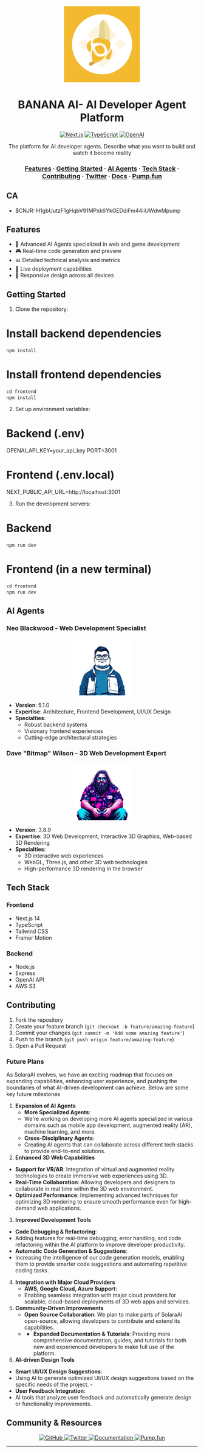 <div align="center">
  <img src="./public/logo2.jpeg" alt="ConjureAI Logo" width="200"/>

  # BANANA AI- AI Developer Agent Platform

  [![Next.js](https://img.shields.io/badge/Next.js-14.0-black?style=for-the-badge&logo=next.js)](https://nextjs.org/)
  [![TypeScript](https://img.shields.io/badge/TypeScript-5.3-blue?style=for-the-badge&logo=typescript)](https://www.typescriptlang.org/)
  [![OpenAI](https://img.shields.io/badge/OpenAI-API-412991?style=for-the-badge&logo=openai)](https://openai.com/)

  <p>The platform for AI developer agents. Describe what you want to build and watch it become reality</p>

</div>

<div align="center">
  <h3>
    <a href="#features">Features</a>
    <span> · </span>
    <a href="#getting-started">Getting Started</a>
    <span> · </span>
    <a href="#ai-agents">AI Agents</a>
    <span> · </span>
    <a href="#tech-stack">Tech Stack</a>
    <span> · </span>
    <a href="#contributing">Contributing</a>
    <span> · </span>
    <a href="https://x.com/conjureai">Twitter</a>
    <span> · </span>
    <a href="https://conjureai.gitbook.io/">Docs</a>
    <span> · </span>
    <a href="https://pump.fun/coin/H1gbUutzF1gHqbV91MPxk6YkGEDdiFm44iiUWdwMpump">Pump.fun</a>
  </h3>
</div>

## CA
- $CNJR: H1gbUutzF1gHqbV91MPxk6YkGEDdiFm44iiUWdwMpump

## Features

- 🤖 Advanced AI Agents specialized in web and game development
- 🎮 Real-time code generation and preview
- 📊 Detailed technical analysis and metrics
- 🔄 Live deployment capabilities
- 📱 Responsive design across all devices

## Getting Started

1. Clone the repository:

# Install backend dependencies
```console
npm install
```

# Install frontend dependencies
```console
cd frontend
npm install
```

2. Set up environment variables:

# Backend (.env)
OPENAI_API_KEY=your_api_key
PORT=3001

# Frontend (.env.local)
NEXT_PUBLIC_API_URL=http://localhost:3001

3. Run the development servers:

# Backend
```console  
npm run dev
```

# Frontend (in a new terminal)
```console
cd frontend
npm run dev
```

## AI Agents

### Neo Blackwood - Web Development Specialist
<div align="center">
  <img src="./public/web_dev.png" alt="Neo Blackwood" width="150"/>
</div>

- **Version**: 5.1.0
- **Expertise**: Architecture, Frontend Development, UI/UX Design
- **Specialties**: 
  - Robust backend systems
  - Visionary frontend experiences
  - Cutting-edge architectural strategies

### Dave "Bitmap" Wilson - 3D Web Development Expert
<div align="center">
  <img src="./public/game_dev.png" alt="Dave Wilson" width="150"/>
</div>

- **Version**: 3.8.9
- **Expertise**: 3D Web Development, Interactive 3D Graphics, Web-based 3D Rendering
- **Specialties**:
  -  3D interactive web experiences 
  - WebGL, Three.js, and other 3D web technologies
  - High-performance 3D rendering in the browser

## Tech Stack

### Frontend
- Next.js 14
- TypeScript
- Tailwind CSS
- Framer Motion

### Backend
- Node.js
- Express
- OpenAI API
- AWS S3

## Contributing

1. Fork the repository
2. Create your feature branch (`git checkout -b feature/amazing-feature`)
3. Commit your changes (`git commit -m 'Add some amazing feature'`)
4. Push to the branch (`git push origin feature/amazing-feature`)
5. Open a Pull Request

### Future Plans

   As SolaraAI evolves, we have an exciting roadmap that focuses on expanding capabilities, enhancing user experience, and pushing the boundaries of what AI-driven development can achieve. Below are some key future milestones

1. **Expansion of AI Agents**  
   - **More Specialized Agents**: 
   - We're working on developing more AI agents specialized in various domains such as mobile app development, augmented reality (AR), machine learning, and more. 
   - **Cross-Disciplinary Agents**:
   -  Creating AI agents that can collaborate across different tech stacks to provide end-to-end solutions. 
2.  **Enhanced 3D Web Capabilities**  
   - **Support for VR/AR**: Integration of virtual and augmented reality technologies to create immersive web experiences using 3D.   
   - **Real-Time Collaboration**: Allowing developers and designers to collaborate in real time within the 3D web environment.   
   - **Optimized Performance**: Implementing advanced techniques for optimizing 3D rendering to ensure smooth performance even for high-demand web applications.
3.  **Improved Development Tools**  
   - **Code Debugging & Refactoring**: 
   - Adding features for real-time debugging, error handling, and code refactoring within the AI platform to improve developer productivity.   
   - **Automatic Code Generation & Suggestions**: 
   - Increasing the intelligence of our code generation models, enabling them to provide smarter code suggestions and automating repetitive coding tasks.
4. **Integration with Major Cloud Providers**  
   - **AWS, Google Cloud, Azure Support**:
   -  Enabling seamless integration with major cloud providers for scalable, cloud-based deployments of 3D web apps and services. 
5. **Community-Driven Improvements**  
   - **Open Source Collaboration**: We plan to make parts of SolaraAI open-source, allowing developers to contribute and extend its capabilities.   
   - - **Expanded Documentation & Tutorials**: Providing more comprehensive documentation, guides, and tutorials for both new and experienced developers to make full use of the platform. 
6.   **AI-driven Design Tools**  
   - **Smart UI/UX Design Suggestions**:
   -  Using AI to generate optimized UI/UX design suggestions based on the specific needs of the project.   - 
   - **User Feedback Integration**: 
   - AI tools that analyze user feedback and automatically generate design or functionality improvements.


## Community & Resources

<div align="center">
  <a href="https://github.com/utxobro/conjure">
    <img src="https://img.shields.io/badge/GitHub-Source_Code-2ea44f?style=for-the-badge&logo=github" alt="GitHub">
  </a>
  <a href="https://x.com/conjureai">
    <img src="https://img.shields.io/badge/Twitter-Latest_Updates-1DA1F2?style=for-the-badge&logo=twitter" alt="Twitter">
  </a>
  <a href="https://conjureai.gitbook.io/">
    <img src="https://img.shields.io/badge/GitBook-Documentation-3884FF?style=for-the-badge&logo=gitbook" alt="Documentation">
  </a>
  <a href="https://pump.fun/coin/H1gbUutzF1gHqbV91MPxk6YkGEDdiFm44iiUWdwMpump">
    <img src="https://img.shields.io/badge/Pump.fun-Pump-FF69B4?style=for-the-badge" alt="Pump.fun">
  </a>
</div>

---
